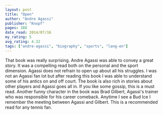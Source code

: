 ```yaml
---
layout: post
title: "Open"
author: "Andre Agassi"
publisher: "Knopf"
pages: 388
date_read: 2014/07/16
my_rating: 5
avg_rating: 4.32
tags: ["andre-agassi", "biography", "sports", "lang-en"]
---
```


That book was really surprising. Andre Agassi was able to convey a great story. It was a compelling read both on the personal and the sport dimension. Agassi does not refrain to open up about all his struggles. I was not an Agassi fan lot but after reading this book I was able to understand some of his antics on and off court. The book is also rich in stories about other players and Agassi goes all in. If you like some gossip, this is a must read. Another funny character in the book was Brad Gilbert, Agassi's trainer who was responsible for his career comeback. Anytime I see a Bud Ice I remember the meeting between Agassi and Gilbert. This is a recommended read for any tennis fan.

